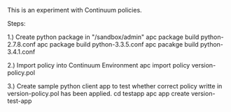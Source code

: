 This is an experiment with Continuum policies.

Steps:

1.) Create python package in "/sandbox/admin"
apc package build python-2.7.8.conf
apc package build python-3.3.5.conf
apc pacakge build python-3.4.1.conf

2.) Import policy into Continuum Environment
apc import policy version-policy.pol

3.) Create sample python client app to test whether correct policy writte in version-policy.pol has been applied.
cd testapp
apc app create version-test-app
